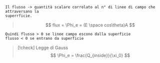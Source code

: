 	Il flusso -> quantità scalare correlato al n° di linee di campo che attraversano la 
	superrficie.

> $$ flux = \Phi_e = (E \space cos\theta)A $$


	Quindi flusso > 0 se linee campo escono dalla superficie
	flusso < 0 se entrano da superficie

>[!check] Legge di Gauss
>$$ \Phi_e = \frac{Q_{inside}}{\xi_0} $$

